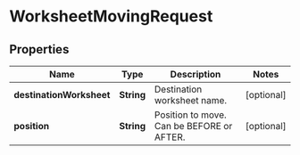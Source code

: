 
# WorksheetMovingRequest

## Properties
Name | Type | Description | Notes
------------ | ------------- | ------------- | -------------
**destinationWorksheet** | **String** | Destination worksheet name.   |  [optional]
**position** | **String** | Position to move. Can be BEFORE or AFTER. |  [optional]



